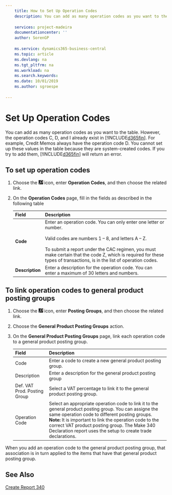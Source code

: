 ```yaml
---
    title: How to Set Up Operation Codes
    description: You can add as many operation codes as you want to the table. However, the operation codes C, D, and I already exist in Business Central.

    services: project-madeira
    documentationcenter: ''
    author: SorenGP

    ms.service: dynamics365-business-central
    ms.topic: article
    ms.devlang: na
    ms.tgt_pltfrm: na
    ms.workload: na
    ms.search.keywords:
    ms.date: 10/01/2019
    ms.author: sgroespe

---
```

# Set Up Operation Codes
You can add as many operation codes as you want to the table. However, the operation codes C, D, and I already exist in [!INCLUDE[d365fin](../../includes/d365fin_md.md)]. For example, Credit Memos always have the operation code D. You cannot set up these values in the table because they are system-created codes. If you try to add them, [!INCLUDE[d365fin](../../includes/d365fin_md.md)] will return an error.  

## To set up operation codes  

1.  Choose the ![Search for Page or Report](../../media/ui-search/search_small.png "Search for Page or Report icon") icon, enter **Operation Codes**, and then choose the related link.  
2.  On the **Operation Codes** page, fill in the fields as described in the following table  

    |Field|Description|  
    |---------------------------------|---------------------------------------|  
    |**Code**|Enter an operation code. You can only enter one letter or number.<br /><br /> Valid codes are numbers 1 – 8, and letters A – Z.<br /><br /> To submit a report under the CAC regimen, you must make certain that the code Z, which is required for these types of transactions, is in the list of operation codes.|  
    |**Description**|Enter a description for the operation code. You can enter a maximum of 30 letters and numbers.|  

## To link operation codes to general product posting groups  

1.  Choose the ![Search for Page or Report](../../media/ui-search/search_small.png "Search for Page or Report icon") icon, enter **Posting Groups**, and then choose the related link.  
2.  Choose the **General Product Posting Groups** action.  
3.  On the **General Product Posting Groups** page, link each operation code to a general product posting group.  

    |Field|Description|  
    |---------------------------------|---------------------------------------|  
    |Code|Enter a code to create a new general product posting group.|  
    |Description|Enter a description for the general product posting group|  
    |Def. VAT Prod. Posting Group|Select a VAT percentage to link it to the general product posting group.|  
    |Operation Code|Select an appropriate operation code to link it to the general product posting group. You can assigne the same operation code to different posting groups. **Note:**  It is important to link the operation code to the correct VAT product posting group. The Make 340 Declaration report uses the setup to create trade declarations.|  

When you add an operation code to the general product posting group, that association is in turn applied to the items that have that general product posting group.  

## See Also  
 [Create Report 340](how-to-create-report-340.md)
